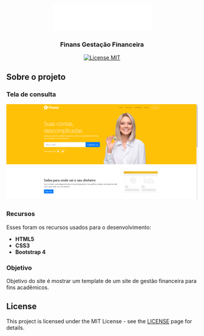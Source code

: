 <p align="center">
  <a href="https://github.com/othneildrew/Best-README-Template">
    <img src="Finans/img/logo.png" alt="Logo">
  </a>

  <h3 align="center">Finans Gestação Financeira</h3>
</p>

<p align="center">
  <a href="https://opensource.org/licenses/MIT">
    <img src="https://img.shields.io/badge/License-MIT-blue.svg" alt="License MIT">
  </a>
</p>

## Sobre o projeto
### Tela de consulta

<img src="/Finans/img/tela-inicial-finans.PNG" ></img>


### Recursos

Esses foram os recursos usados para o desenvolvimento:

- **HTML5** 
- **CSS3** 
- **Bootstrap 4**


### Objetivo

Objetivo do site é mostrar um template de um site de gestão financeira para fins acadêmicos.

## License

This project is licensed under the MIT License - see the [LICENSE](https://opensource.org/licenses/MIT) page for details.
